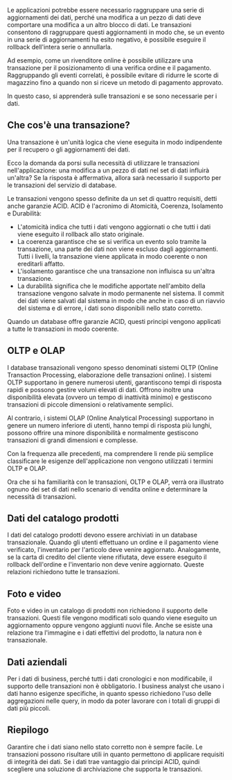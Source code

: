 Le applicazioni potrebbe essere necessario raggruppare una serie di aggiornamenti dei dati, perché una modifica a un pezzo di dati deve comportare una modifica a un altro blocco di dati. Le transazioni consentono di raggruppare questi aggiornamenti in modo che, se un evento in una serie di aggiornamenti ha esito negativo, è possibile eseguire il rollback dell'intera serie o annullarla. 

Ad esempio, come un rivenditore online è possibile utilizzare una transazione per il posizionamento di una verifica ordine e il pagamento. Raggruppando gli eventi correlati, è possibile evitare di ridurre le scorte di magazzino fino a quando non si riceve un metodo di pagamento approvato.

In questo caso, si apprenderà sulle transazioni e se sono necessarie per i dati.

## <a name="what-is-a-transaction"></a>Che cos'è una transazione?

Una transazione è un'unità logica che viene eseguita in modo indipendente per il recupero o gli aggiornamenti dei dati.

Ecco la domanda da porsi sulla necessità di utilizzare le transazioni nell'applicazione: una modifica a un pezzo di dati nel set di dati influirà un'altra? Se la risposta è affermativa, allora sarà necessario il supporto per le transazioni del servizio di database.

Le transazioni vengono spesso definite da un set di quattro requisiti, detti anche garanzie ACID. ACID è l'acronimo di Atomicità, Coerenza, Isolamento e Durabilità:

- L'atomicità indica che tutti i dati vengono aggiornati o che tutti i dati viene eseguito il rollback allo stato originale.
- La coerenza garantisce che se si verifica un evento solo tramite la transazione, una parte dei dati non viene escluso dagli aggiornamenti. Tutti i livelli, la transazione viene applicata in modo coerente o non ereditarli affatto.
- L'isolamento garantisce che una transazione non influisca su un'altra transazione.
- La durabilità significa che le modifiche apportate nell'ambito della transazione vengono salvate in modo permanente nel sistema. Il commit dei dati viene salvati dal sistema in modo che anche in caso di un riavvio del sistema e di errore, i dati sono disponibili nello stato corretto.

Quando un database offre garanzie ACID, questi principi vengono applicati a tutte le transazioni in modo coerente.

## <a name="oltp-vs-olap"></a>OLTP e OLAP

I database transazionali vengono spesso denominati sistemi OLTP (Online Transaction Processing, elaborazione delle transazioni online). I sistemi OLTP supportano in genere numerosi utenti, garantiscono tempi di risposta rapidi e possono gestire volumi elevati di dati. Offrono inoltre una disponibilità elevata (ovvero un tempo di inattività minimo) e gestiscono transazioni di piccole dimensioni o relativamente semplici.

Al contrario, i sistemi OLAP (Online Analytical Processing) supportano in genere un numero inferiore di utenti, hanno tempi di risposta più lunghi, possono offrire una minore disponibilità e normalmente gestiscono transazioni di grandi dimensioni e complesse.

Con la frequenza alle precedenti, ma comprendere li rende più semplice classificare le esigenze dell'applicazione non vengono utilizzati i termini OLTP e OLAP. 

Ora che si ha familiarità con le transazioni, OLTP e OLAP, verrà ora illustrato ognuno dei set di dati nello scenario di vendita online e determinare la necessità di transazioni.

## <a name="product-catalog-data"></a>Dati del catalogo prodotti

I dati del catalogo prodotti devono essere archiviati in un database transazionale. Quando gli utenti effettuano un ordine e il pagamento viene verificato, l'inventario per l'articolo deve venire aggiornato. Analogamente, se la carta di credito del cliente viene rifiutata, deve essere eseguito il rollback dell'ordine e l'inventario non deve venire aggiornato. Queste relazioni richiedono tutte le transazioni.

## <a name="photos-and-videos"></a>Foto e video

Foto e video in un catalogo di prodotti non richiedono il supporto delle transazioni. Questi file vengono modificati solo quando viene eseguito un aggiornamento oppure vengono aggiunti nuovi file. Anche se esiste una relazione tra l'immagine e i dati effettivi del prodotto, la natura non è transazionale.

## <a name="business-data"></a>Dati aziendali

Per i dati di business, perché tutti i dati cronologici e non modificabile, il supporto delle transazioni non è obbligatorio. I business analyst che usano i dati hanno esigenze specifiche, in quanto spesso richiedono l'uso delle aggregazioni nelle query, in modo da poter lavorare con i totali di gruppi di dati più piccoli.

## <a name="summary"></a>Riepilogo

Garantire che i dati siano nello stato corretto non è sempre facile. Le transazioni possono risultare utili in quanto permettono di applicare requisiti di integrità dei dati. Se i dati trae vantaggio dai principi ACID, quindi scegliere una soluzione di archiviazione che supporta le transazioni.